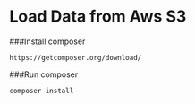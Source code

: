# Load Data from Aws S3 

###Install composer
```
https://getcomposer.org/download/
```

###Run composer
```
composer install
```
